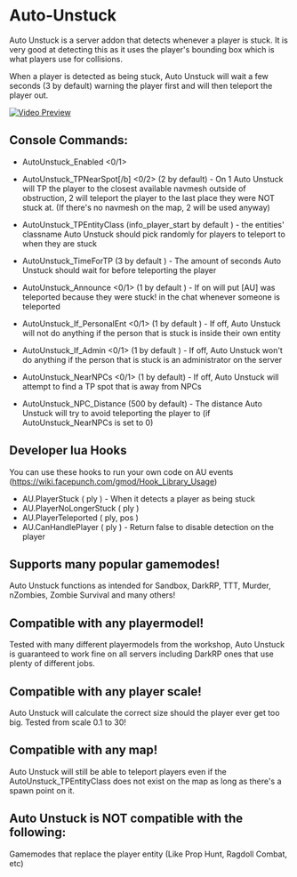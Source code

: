 # Auto-Unstuck
Auto Unstuck is a server addon that detects whenever a player is stuck. It is very good at detecting this as it uses the player's bounding box which is what players use for collisions.

When a player is detected as being stuck, Auto Unstuck will wait a few seconds (3 by default) warning the player first and will then teleport the player out.

[![Video Preview](https://i.imgur.com/qEIRlmM.png)](https://www.youtube.com/watch?v=NA_v0GNkiCE "Auto Unstuck Preview")

## Console Commands:
* AutoUnstuck_Enabled <0/1> 

* AutoUnstuck_TPNearSpot[/b] <0/2> (2 by default) - On 1 Auto Unstuck will TP the player to the closest available navmesh outside of obstruction, 2 will teleport the player to the last place they were NOT stuck at. (If there's no navmesh on the map, 2 will be used anyway)

* AutoUnstuck_TPEntityClass <entity classname> (info_player_start by default ) - the entities' classname Auto Unstuck should pick randomly for players to teleport to when they are stuck

* AutoUnstuck_TimeForTP <seconds> (3 by default ) - The amount of seconds Auto Unstuck should wait for before teleporting the player

* AutoUnstuck_Announce <0/1> (1 by default ) - If on will put [AU]<Name> was teleported because they were stuck! in the chat whenever someone is teleported

* AutoUnstuck_If_PersonalEnt <0/1> (1 by default ) - If off, Auto Unstuck will not do anything if the person that is stuck is inside their own entity

* AutoUnstuck_If_Admin <0/1> (1 by default ) - If off, Auto Unstuck won't do anything if the person that is stuck is an administrator on the server

* AutoUnstuck_NearNPCs <0/1> (1 by default)  - If off, Auto Unstuck will attempt to find a TP spot that is away from NPCs

* AutoUnstuck_NPC_Distance <number> (500 by default) - The distance Auto Unstuck will try to avoid teleporting the player to (if AutoUnstuck_NearNPCs is set to 0)
  
## Developer lua Hooks
You can use these hooks to run your own code on AU events (https://wiki.facepunch.com/gmod/Hook_Library_Usage)
* AU.PlayerStuck ( ply ) - When it detects a player as being stuck
* AU.PlayerNoLongerStuck ( ply )
* AU.PlayerTeleported ( ply, pos )
* AU.CanHandlePlayer ( ply ) - Return false to disable detection on the player
  
## Supports many popular gamemodes!
Auto Unstuck functions as intended for Sandbox, DarkRP, TTT, Murder, nZombies, Zombie Survival and many others!

## Compatible with any playermodel!
Tested with many different playermodels from the workshop, Auto Unstuck is guaranteed to work fine on all servers including DarkRP ones that use plenty of different jobs.

## Compatible with any player scale!
Auto Unstuck will calculate the correct size should the player ever get too big. Tested from scale 0.1 to 30!

## Compatible with any map!
Auto Unstuck will still be able to teleport players even if the AutoUnstuck_TPEntityClass does not exist on the map as long as there's a spawn point on it.

## Auto Unstuck is NOT compatible with the following:
Gamemodes that replace the player entity (Like Prop Hunt, Ragdoll Combat, etc)
